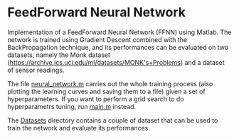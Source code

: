 # FeedForward Neural Network
Implementation of a FeedForward Neural Network (FFNN) using Matlab. The network is trained using Gradient Descent combined with the BackPropagation technique, and its performances can be evaluated on two datasets, namely the Monk dataset (https://archive.ics.uci.edu/ml/datasets/MONK's+Problems) and a dataset of sensor readings.

The file [neural_network.m](neural_network.m) carries out the whole training process (also plotting the learning curves and saving them to a file) given a set of hyperparameters. If you want to perform a grid search to do hyperparametrs tuning, run [main.m](main.m) instead.

The [Datasets](Datasets) directory contains a couple of dataset that can be used to train the network and evaluate its performances.
